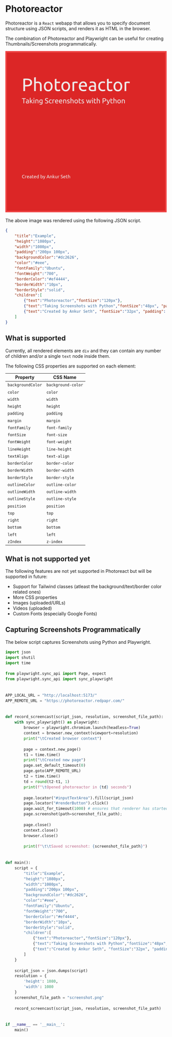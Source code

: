 
# Photoreactor
Photoreactor is a `React` webapp that allows you to specify document structure
using JSON scripts, and renders it as HTML in the browser.

The combination of Photoreactor and Playwright can be useful for
creating Thumbnails/Screenshots programmatically.

![First Example](png/first-example.png)

The above image was rendered using the following JSON script.

```json
{
    "title":"Example",
    "height":"1080px",
    "width":"1080px",
    "padding":"200px 100px",
    "backgroundColor":"#dc2626",
    "color":"#eee",
    "fontFamily":"Ubuntu",
    "fontWeight":"700",
    "borderColor":"#ef4444",
    "borderWidth":"10px",
    "borderStyle":"solid",
    "children":[
        {"text":"Photoreactor","fontSize":"120px"},
        {"text":"Taking Screenshots with Python","fontSize":"48px", "padding": "80px 0px"},
        {"text":"Created by Ankur Seth", "fontSize":"32px", "padding": "400px 0px 0px 0px"}
    ]
}
```


## What is supported
Currently, all rendered elements are `div` and they can contain any number of children
and/or a single `text` node inside them.

The following CSS properties are supported on each element:

| Property          | CSS Name           |
| ----------------- | ------------------ |
| `backgroundColor` | `background-color` |
| `color`           | `color`            |
| `width`           | `width`            |
| `height`          | `height`           |
| `padding`         | `padding`          |
| `margin`          | `margin`           |
| `fontFamily`      | `font-family`      |
| `fontSize`        | `font-size`        |
| `fontWeight`      | `font-weight`      |
| `lineHeight`      | `line-height`      |
| `textAlign`       | `text-align`       |
| `borderColor`     | `border-color`     |
| `borderWidth`     | `border-width`     |
| `borderStyle`     | `border-style`     |
| `outlineColor`    | `outline-color`    |
| `outlineWidth`    | `outline-width`    |
| `outlineStyle`    | `outline-style`    |
| `position`        | `position`         |
| `top`             | `top`              |
| `right`           | `right`            |
| `bottom`          | `bottom`           |
| `left`            | `left`             |
| `zIndex`          | `z-index`          |



## What is not supported yet
The following features are not yet supported in Photoreact
but will be supported in future:

* Support for Tailwind classes (atleast the background/text/border color related ones)
* More CSS properties
* Images (uploaded/URLs)
* Videos (uploaded)
* Custom Fonts (especially Google Fonts)



## Capturing Screenshots Programmatically
The below script captures Screenshots using Python and Playwright.

```py
import json
import shutil
import time

from playwright.sync_api import Page, expect
from playwright.sync_api import sync_playwright


APP_LOCAL_URL = "http://localhost:5173/"
APP_REMOTE_URL = "https://photoreactor.redpapr.com/"


def record_screencast(script_json, resolution, screenshot_file_path):
    with sync_playwright() as playwright:
        browser = playwright.chromium.launch(headless=True)
        context = browser.new_context(viewport=resolution)
        print("\tCreated browser context")

        page = context.new_page()
        t1 = time.time()
        print("\tCreated new page")
        page.set_default_timeout(0)
        page.goto(APP_REMOTE_URL)
        t2 = time.time()
        td = round(t2-t1, 1)
        print(f"\tOpened photoreactor in {td} seconds")

        page.locator("#inputTextArea").fill(script_json)
        page.locator("#renderButton").click()
        page.wait_for_timeout(1000) # ensures that renderer has started
        page.screenshot(path=screenshot_file_path);

        page.close()
        context.close()
        browser.close()

        print(f"\t\tSaved screenshot: {screenshot_file_path}")


def main():
    script = {
        "title":"Example",
        "height":"1080px",
        "width":"1080px",
        "padding":"200px 100px",
        "backgroundColor":"#dc2626",
        "color":"#eee",
        "fontFamily":"Ubuntu",
        "fontWeight":"700",
        "borderColor":"#ef4444",
        "borderWidth":"10px",
        "borderStyle":"solid",
        "children":[
            {"text":"Photoreactor","fontSize":"120px"},
            {"text":"Taking Screenshots with Python","fontSize":"48px", "padding": "80px 0px"},
            {"text":"Created by Ankur Seth", "fontSize":"32px", "padding": "400px 0px 0px 0px"}
        ]
    }

    script_json = json.dumps(script)
    resolution = {
        'height': 1080,
        'width': 1080
    }
    screenshot_file_path = "screenshot.png"

    record_screencast(script_json, resolution, screenshot_file_path)


if __name__ == '__main__':
    main()

```



